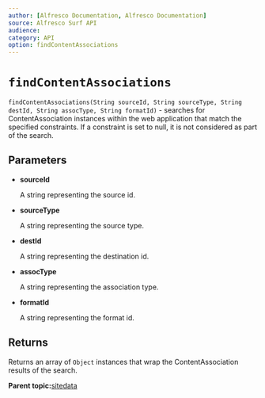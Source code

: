 ```yaml
---
author: [Alfresco Documentation, Alfresco Documentation]
source: Alfresco Surf API
audience: 
category: API
option: findContentAssociations
---
```


# `findContentAssociations`

`findContentAssociations(String sourceId, String sourceType, String destId, String assocType, String formatId)` - searches for ContentAssociation instances within the web application that match the specified constraints. If a constraint is set to null, it is not considered as part of the search.

## Parameters

-   **sourceId**

    A string representing the source id.

-   **sourceType**

    A string representing the source type.

-   **destId**

    A string representing the destination id.

-   **assocType**

    A string representing the association type.

-   **formatId**

    A string representing the format id.


## Returns

Returns an array of `Object` instances that wrap the ContentAssociation results of the search.

**Parent topic:**[sitedata](../references/APISurf-sitedata.md)

